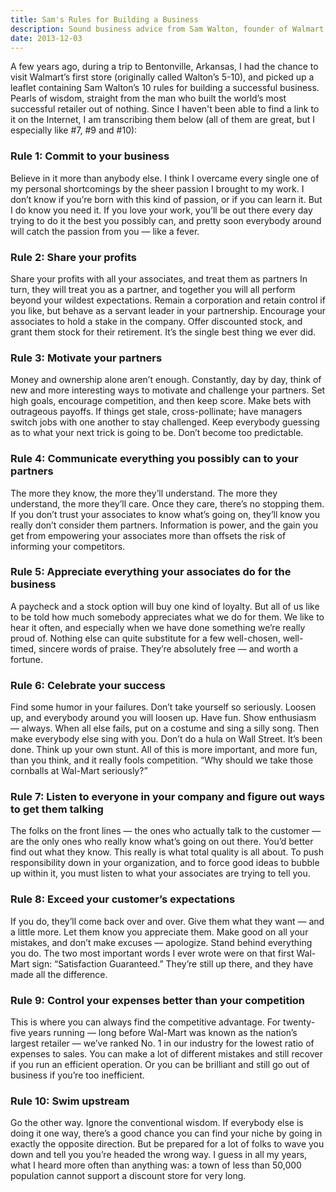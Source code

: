 ```yaml
---
title: Sam's Rules for Building a Business
description: Sound business advice from Sam Walton, founder of Walmart
date: 2013-12-03
---
```


A few years ago, during a trip to Bentonville, Arkansas, I had the chance to visit Walmart’s first store (originally called Walton’s 5-10), and picked up a leaflet containing Sam Walton’s 10 rules for building a successful business. Pearls of wisdom, straight from the man who built the world’s most successful retailer out of nothing. Since I haven't been able to find a link to it on the Internet, I am transcribing them below (all of them are great, but I especially like #7, #9 and #10):

### Rule 1: Commit to your business

Believe in it more than anybody else. I think I overcame every single one of my personal shortcomings by the sheer passion I brought to my work. I don’t know if you’re born with this kind of passion, or if you can learn it. But I do know you need it. If you love your work, you’ll be out there every day trying to do it the best you possibly can, and pretty soon everybody around will catch the passion from you — like a fever.

### Rule 2: Share your profits

Share your profits with all your associates, and treat them as partners
In turn, they will treat you as a partner, and together you will all perform beyond your wildest expectations. Remain a corporation and retain control if you like, but behave as a servant leader in your partnership. Encourage your associates to hold a stake in the company. Offer discounted stock, and grant them stock for their retirement. It’s the single best thing we ever did.

### Rule 3: Motivate your partners

Money and ownership alone aren’t enough. Constantly, day by day, think of new and more interesting ways to motivate and challenge your partners. Set high goals, encourage competition, and then keep score. Make bets with outrageous payoffs. If things get stale, cross-pollinate; have managers switch jobs with one another to stay challenged. Keep everybody guessing as to what your next trick is going to be. Don’t become too predictable.

### Rule 4: Communicate everything you possibly can to your partners

The more they know, the more they’ll understand. The more they understand, the more they’ll care. Once they care, there’s no stopping them. If you don’t trust your associates to know what’s going on, they’ll know you really don’t consider them partners. Information is power, and the gain you get from empowering your associates more than offsets the risk of informing your competitors.

### Rule 5: Appreciate everything your associates do for the business

A paycheck and a stock option will buy one kind of loyalty. But all of us like to be told how much somebody appreciates what we do for them. We like to hear it often, and especially when we have done something we’re really proud of. Nothing else can quite substitute for a few well-chosen, well-timed, sincere words of praise. They’re absolutely free — and worth a fortune.

### Rule 6: Celebrate your success

Find some humor in your failures. Don’t take yourself so seriously. Loosen up, and everybody around you will loosen up. Have fun. Show enthusiasm — always. When all else fails, put on a costume and sing a silly song. Then make everybody else sing with you. Don’t do a hula on Wall Street. It’s been done. Think up your own stunt. All of this is more important, and more fun, than you think, and it really fools competition. “Why should we take those cornballs at Wal-Mart seriously?”

### Rule 7: Listen to everyone in your company and figure out ways to get them talking

The folks on the front lines — the ones who actually talk to the customer — are the only ones who really know what’s going on out there. You’d better find out what they know. This really is what total quality is all about. To push responsibility down in your organization, and to force good ideas to bubble up within it, you must listen to what your associates are trying to tell you.

### Rule 8: Exceed your customer’s expectations

If you do, they’ll come back over and over. Give them what they want — and a little more. Let them know you appreciate them. Make good on all your mistakes, and don’t make excuses — apologize. Stand behind everything you do. The two most important words I ever wrote were on that first Wal-Mart sign: “Satisfaction Guaranteed.” They’re still up there, and they have made all the difference.

### Rule 9: Control your expenses better than your competition

This is where you can always find the competitive advantage. For twenty-five years running — long before Wal-Mart was known as the nation’s largest retailer — we’ve ranked No. 1 in our industry for the lowest ratio of expenses to sales. You can make a lot of different mistakes and still recover if you run an efficient operation. Or you can be brilliant and still go out of business if you’re too inefficient.

### Rule 10: Swim upstream

Go the other way. Ignore the conventional wisdom. If everybody else is doing it one way, there’s a good chance you can find your niche by going in exactly the opposite direction. But be prepared for a lot of folks to wave you down and tell you you’re headed the wrong way. I guess in all my years, what I heard more often than anything was: a town of less than 50,000 population cannot support a discount store for very long.
